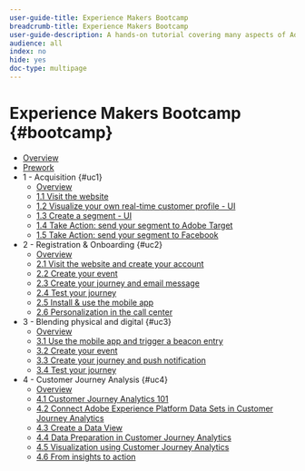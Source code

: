 ```yaml
---
user-guide-title: Experience Makers Bootcamp
breadcrumb-title: Experience Makers Bootcamp
user-guide-description: A hands-on tutorial covering many aspects of Adobe Experience Platform.
audience: all
index: no
hide: yes
doc-type: multipage
---
```


# Experience Makers Bootcamp {#bootcamp}

+ [Overview](/help/bootcamp/overview.md)
+ [Prework](/help/bootcamp/prework.md)
+ 1 - Acquisition {#uc1}
  + [Overview](/help/bootcamp/uc/uc1/uc1.md)
  + [1.1 Visit the website](/help/bootcamp/uc/uc1/ex1.md)
  + [1.2 Visualize your own real-time customer profile - UI](/help/bootcamp/uc/uc1/ex2.md)
  + [1.3 Create a segment - UI](/help/bootcamp/uc/uc1/ex3.md)
  + [1.4 Take Action: send your segment to Adobe Target](/help/bootcamp/uc/uc1/ex4.md)
  + [1.5 Take Action: send your segment to Facebook](/help/bootcamp/uc/uc1/ex5.md)
+ 2 - Registration & Onboarding {#uc2}
  + [Overview](/help/bootcamp/uc/uc2/uc2.md)
  + [2.1 Visit the website and create your account](/help/bootcamp/uc/uc2/ex1.md)
  + [2.2 Create your event](/help/bootcamp/uc/uc2/ex2.md)
  + [2.3 Create your journey and email message](/help/bootcamp/uc/uc2/ex3.md)
  + [2.4 Test your journey](/help/bootcamp/uc/uc2/ex4.md) 
  + [2.5 Install & use the mobile app](/help/bootcamp/uc/uc2/ex5.md) 
  + [2.6 Personalization in the call center](/help/bootcamp/uc/uc2/ex6.md) 
+ 3 - Blending physical and digital {#uc3}
  + [Overview](/help/bootcamp/uc/uc3/uc3.md)
  + [3.1 Use the mobile app and trigger a beacon entry](/help/bootcamp/uc/uc3/ex1.md)
  + [3.2 Create your event](/help/bootcamp/uc/uc3/ex2.md)
  + [3.3 Create your journey and push notification](/help/bootcamp/uc/uc3/ex3.md)
  + [3.4 Test your journey](/help/bootcamp/uc/uc3/ex4.md)
+ 4 - Customer Journey Analysis {#uc4}
  + [Overview](/help/bootcamp/uc/uc4/uc4.md)
  + [4.1 Customer Journey Analytics 101](/help/bootcamp/uc/uc4/ex1.md)
  + [4.2 Connect Adobe Experience Platform Data Sets in Customer Journey Analytics](/help/bootcamp/uc/uc4/ex2.md)
  + [4.3 Create a Data View](/help/bootcamp/uc/uc4/ex3.md)
  + [4.4 Data Preparation in Customer Journey Analytics](/help/bootcamp/uc/uc4/ex4.md)
  + [4.5 Visualization using Customer Journey Analytics](/help/bootcamp/uc/uc4/ex5.md)
  + [4.6 From insights to action](/help/bootcamp/uc/uc4/ex6.md)
